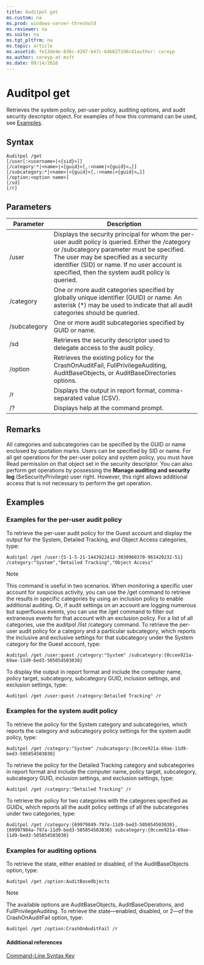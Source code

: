```yaml
---
title: Auditpol get
ms.custom: na
ms.prod: windows-server-threshold
ms.reviewer: na
ms.suite: na
ms.tgt_pltfrm: na
ms.topic: article
ms.assetid: fe13de4e-836c-4207-b47c-64b6272d6c41author: coreyp
ms.author: coreyp-at-msft
ms.date: 09/14/2016
---
```

# Auditpol get
Retrieves the system policy, per-user policy, auditing options, and audit security descriptor object.
For examples of how this command can be used, see [Examples](#BKMK_examples).
## Syntax
```
Auditpol /get 
[/user[:<username>|<{sid}>]]
[/category:*|<name>|<{guid}>[,:<name|<{guid}>…]]
[/subcategory:*|<name>|<{guid}>[,:<name|<{guid}>…]]
[/option:<option name>]
[/sd]
[/r]
```
## Parameters
|Parameter|Description|
|-------------|---------------|
|/user|Displays the security principal for whom the per-user audit policy is queried. Either the /category or /subcategory parameter must be specified. The user may be specified as a security identifier (SID) or name. If no user account is specified, then the system audit policy is queried.|
|/category|One or more audit categories specified by globally unique identifier (GUID) or name. An asterisk (*) may be used to indicate that all audit categories should be queried.|
|/subcategory|One or more audit subcategories specified by GUID or name.|
|/sd|Retrieves the security descriptor used to delegate access to the audit policy.|
|/option|Retrieves the existing policy for the CrashOnAuditFail, FullPrivilegeAuditing, AuditBaseObjects, or AuditBaseDirectories options.|
|/r|Displays the output in report format, comma-separated value (CSV).|
|/?|Displays help at the command prompt.|
## Remarks
All categories and subcategories can be specified by the GUID or name enclosed by quotation marks. Users can be specified by SID or name.
For all get operations for the per-user policy and system policy, you must have Read permission on that object set in the security descriptor. You can also perform get operations by possessing the **Manage auditing and security log** (SeSecurityPrivilege) user right. However, this right allows additional access that is not necessary to perform the get operation.
## <a name="BKMK_examples"></a>Examples
### Examples for the per-user audit policy
To retrieve the per-user audit policy for the Guest account and display the output for the System, Detailed Tracking, and Object Access categories, type:
```
Auditpol /get /user:{S-1-5-21-1443922412-3030960370-963420232-51} /category:"System","Detailed Tracking","Object Access"
```
> [!NOTE]
> This command is useful in two scenarios. When monitoring a specific user account for suspicious activity, you can use the /get command to retrieve the results in specific categories by using an inclusion policy to enable additional auditing. Or, if audit settings on an account are logging numerous but superfluous events, you can use the /get command to filter out extraneous events for that account with an exclusion policy. For a list of all categories, use the auditpol /list /category command.
To retrieve the per-user audit policy for a category and a particular subcategory, which reports the inclusive and exclusive settings for that subcategory under the System category for the Guest account, type:
```
Auditpol /get /user:guest /category:"System" /subcategory:{0ccee921a-69ae-11d9-bed3-505054503030}
```
To display the output in report format and include the computer name, policy target, subcategory, subcategory GUID, inclusion settings, and exclusion settings, type:
```
Auditpol /get /user:guest /category:Detailed Tracking" /r
```
### Examples for the system audit policy
To retrieve the policy for the System category and subcategories, which reports the category and subcategory policy settings for the system audit policy, type:
```
Auditpol /get /category:"System" /subcategory:{0ccee921a-69ae-11d9-bed3-505054503030}
```
To retrieve the policy for the Detailed Tracking category and subcategories in report format and include the computer name, policy target, subcategory, subcategory GUID, inclusion settings, and exclusion settings, type:
```
Auditpol /get /category:"Detailed Tracking" /r
```
To retrieve the policy for two categories with the categories specified as GUIDs, which reports all the audit policy settings of all the subcategories under two categories, type:
```
Auditpol /get /category:{69979849-797a-11d9-bed3-505054503030},{69997984a-797a-11d9-bed3-505054503030} subcategory:{0ccee921a-69ae-11d9-bed3-505054503030}
```
### Examples for auditing options
To retrieve the state, either enabled or disabled, of the AuditBaseObjects option, type:
```
Auditpol /get /option:AuditBaseObjects
```
> [!NOTE]
> The available options are AuditBaseObjects, AuditBaseOperations, and FullPrivilegeAuditing.
To retrieve the state—enabled, disabled, or 2—of the CrashOnAuditFail option, type:
```
Auditpol /get /option:CrashOnAuditFail /r
```
#### Additional references
[Command-Line Syntax Key](Command-Line-Syntax-Key.md)

